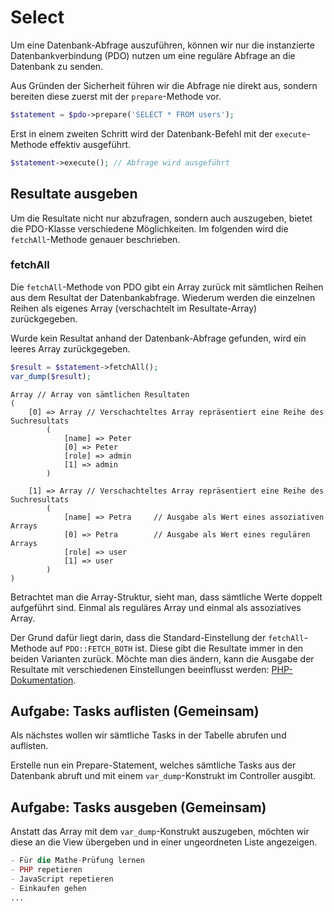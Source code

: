 # Select
Um eine Datenbank-Abfrage auszuführen, können wir nur die instanzierte Datenbankverbindung (PDO) nutzen um eine reguläre Abfrage an die Datenbank zu senden.

Aus Gründen der Sicherheit führen wir die Abfrage nie direkt aus, sondern bereiten diese zuerst mit der `prepare`-Methode vor.

```php
$statement = $pdo->prepare('SELECT * FROM users'); 
```
Erst in einem zweiten Schritt wird der Datenbank-Befehl mit der `execute`-Methode effektiv ausgeführt.
```php
$statement->execute(); // Abfrage wird ausgeführt
```

## Resultate ausgeben
Um die Resultate nicht nur abzufragen, sondern auch auszugeben, bietet die PDO-Klasse verschiedene Möglichkeiten. Im folgenden wird die `fetchAll`-Methode genauer beschrieben.

### fetchAll
Die `fetchAll`-Methode von PDO gibt ein Array zurück mit sämtlichen Reihen aus dem Resultat der Datenbankabfrage. Wiederum werden die einzelnen Reihen als eigenes Array (verschachtelt im Resultate-Array) zurückgegeben.

Wurde kein Resultat anhand der Datenbank-Abfrage gefunden, wird ein leeres Array zurückgegeben.

```php
$result = $statement->fetchAll();
var_dump($result);
```

```text
Array // Array von sämtlichen Resultaten
(
    [0] => Array // Verschachteltes Array repräsentiert eine Reihe des Suchresultats
        (
            [name] => Peter
            [0] => Peter
            [role] => admin
            [1] => admin
        )

    [1] => Array // Verschachteltes Array repräsentiert eine Reihe des Suchresultats
        (
            [name] => Petra     // Ausgabe als Wert eines assoziativen Arrays
            [0] => Petra        // Ausgabe als Wert eines regulären Arrays
            [role] => user
            [1] => user
        )
)
```

Betrachtet man die Array-Struktur, sieht man, dass sämtliche Werte doppelt aufgeführt sind. Einmal als reguläres Array und einmal als assoziatives Array.

Der Grund dafür liegt darin, dass die Standard-Einstellung der `fetchAll`-Methode auf `PDO::FETCH_BOTH` ist. Diese gibt die Resultate immer in den beiden Varianten zurück. Möchte man dies ändern, kann die Ausgabe der Resultate mit verschiedenen Einstellungen beeinflusst werden:  [PHP-Dokumentation](http://php.net/manual/de/pdostatement.fetchall.php).

## Aufgabe: Tasks auflisten (Gemeinsam)
Als nächstes wollen wir sämtliche Tasks in der Tabelle abrufen und auflisten. 

Erstelle nun ein Prepare-Statement, welches sämtliche Tasks aus der Datenbank abruft und mit einem `var_dump`-Konstrukt im Controller ausgibt.

## Aufgabe: Tasks ausgeben (Gemeinsam)
Anstatt das Array mit dem `var_dump`-Konstrukt auszugeben, möchten wir diese an die View übergeben und in einer ungeordneten Liste angezeigen.

```php
- Für die Mathe-Prüfung lernen
- PHP repetieren
- JavaScript repetieren
- Einkaufen gehen
...
```

